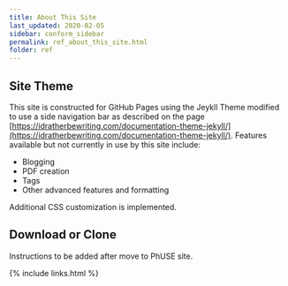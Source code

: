 ```yaml
---
title: About This Site
last_updated: 2020-02-05
sidebar: conform_sidebar
permalink: ref_about_this_site.html
folder: ref
---
```



## Site Theme
This site is constructed for GitHub Pages using the Jeykll Theme modified to use a
side navigation bar as described on the page [https://idratherbewriting.com/documentation-theme-jekyll/](https://idratherbewriting.com/documentation-theme-jekyll/). Features available but not currently in use by this site include:

* Blogging
* PDF creation
* Tags
* Other advanced features and formatting

 Additional CSS customization is implemented.

## Download or Clone
<font class='toBeAdded'>Instructions to be added after move to PhUSE site.</font>




{% include links.html %}
